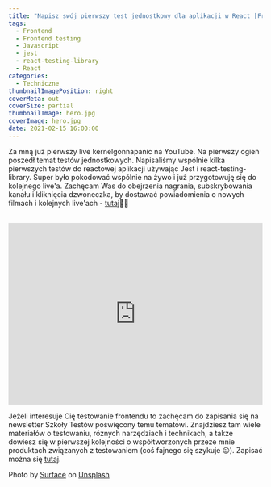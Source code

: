 ```yaml
---
title: "Napisz swój pierwszy test jednostkowy dla aplikacji w React [Frontend testing #3]"
tags:
  - Frontend
  - Frontend testing
  - Javascript
  - jest
  - react-testing-library
  - React
categories:
  - Techniczne
thumbnailImagePosition: right
coverMeta: out
coverSize: partial
thumbnailImage: hero.jpg
coverImage: hero.jpg
date: 2021-02-15 16:00:00
---
```


Za mną już pierwszy live kernelgonnapanic na YouTube. Na pierwszy ogień poszedł temat testów jednostkowych. Napisaliśmy wspólnie kilka pierwszych testów do reactowej aplikacji używając Jest i react-testing-library. Super było pokodować wspólnie na żywo i już przygotowuję się do kolejnego live'a. <!--more--->Zachęcam Was do obejrzenia nagrania, subskrybowania kanału i kliknięcia dzwoneczka, by dostawać powiadomienia o nowych filmach i kolejnych live'ach - [tutaj](https://www.youtube.com/channel/UCHmN5z-4fkfqYlwF9NCNyxQ)👩‍💻

<br>
<div style="display: flex; justify-content: center">
<iframe id="ytplayer" type="text/html" width="640" height="360"
  src="https://www.youtube.com/embed/pz4sHQJkDJk?rel=0&widget_referrer=Blog"
  frameborder="0"></iframe>
</div>

Jeżeli interesuje Cię testowanie frontendu to zachęcam do zapisania się na newsletter Szkoły Testów poświęcony temu tematowi. Znajdziesz tam wiele materiałów o testowaniu, różnych narzędziach i technikach, a także dowiesz się w pierwszej kolejności o współtworzonych przeze mnie produktach związanych z testowaniem (coś fajnego się szykuje 😉). Zapisać można się [tutaj](https://szkolatestow.online/#frontend).

<span>Photo by <a href="https://unsplash.com/@surface?utm_source=unsplash&amp;utm_medium=referral&amp;utm_content=creditCopyText">Surface</a> on <a href="https://unsplash.com/s/photos/quality?utm_source=unsplash&amp;utm_medium=referral&amp;utm_content=creditCopyText">Unsplash</a></span>
